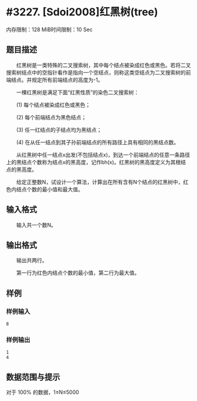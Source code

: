 # #3227. [Sdoi2008]红黑树(tree)

内存限制：128 MiB时间限制：10 Sec

## 题目描述

　　红黑树是一类特殊的二叉搜索树，其中每个结点被染成红色或黑色。若将二叉搜索树结点中的空指针看作是指向一个空结点，则称这类空结点为二叉搜索树的前端结点。并规定所有前端结点的高度为-1。

　　一棵红黑树是满足下面&ldquo;红黑性质&rdquo;的染色二叉搜索树：

　　(1) 每个结点被染成红色或黑色；

　　(2) 每个前端结点为黑色结点；

　　(3) 任一红结点的子结点均为黑结点；

　　(4) 在从任一结点到其子孙前端结点的所有路径上具有相同的黑结点数。

　　从红黑树中任一结点x出发(不包括结点x)，到达一个前端结点的任意一条路径上的黑结点个数称为结点x的黑高度，记作bh(x)。红黑树的黑高度定义为其根结点的黑高度。

　　给定正整数N，试设计一个算法，计算出在所有含有N个结点的红黑树中，红色内结点个数的最小值和最大值。

 

## 输入格式

　　输入共一个数N。

 

## 输出格式

 

　　输出共两行。

　　第一行为红色内结点个数的最小值，第二行为最大值。

 

## 样例

### 样例输入

    
    
    8
     
    
    

### 样例输出

    
    
    1
    4
     
    
    

## 数据范围与提示

对于 100% 的数据，1&le;N&le;5000
